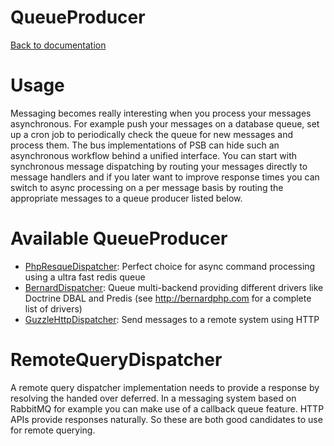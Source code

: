 QueueProducer
=============

[Back to documentation](../README.md#documentation)

# Usage

Messaging becomes really interesting when you process your messages asynchronous. For example push your messages on a database queue,
set up a cron job to periodically check the queue for new messages and process them. The bus implementations of PSB can
hide such an asynchronous workflow behind a unified interface. You can start with synchronous message dispatching by
routing your messages directly to message handlers and if you later want to improve response times you can switch to
async processing on a per message basis by routing the appropriate messages to a queue producer listed below.

# Available QueueProducer

- [PhpResqueDispatcher](https://github.com/prooph/psb-php-resque-dispatcher): Perfect choice for async
  command processing using a ultra fast redis queue
- [BernardDispatcher](https://github.com/prooph/psb-bernard-dispatcher): Queue multi-backend providing different
  drivers like Doctrine DBAL and Predis (see http://bernardphp.com for a complete list of drivers)
- [GuzzleHttpDispatcher](https://github.com/prooph/psb-http-dispatcher): Send messages to a remote system using
  HTTP

# RemoteQueryDispatcher

A remote query dispatcher implementation needs to provide a response by resolving the handed over deferred.
In a messaging system based on RabbitMQ for example you can make use of a callback queue feature.
HTTP APIs provide responses naturally.
So these are both good candidates to use for remote querying.
